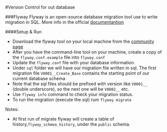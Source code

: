 #Version Control for out database

###Flyway
Flyway is an open-source database migration tool use to write migration in SQL.
More info in the official [documentantion](https://flywaydb.org/documentation/)

####Setup & Run
* Download the flyway tool on your local machine from the [community page](https://flywaydb.org/download/community)
* After you have the command-line tool on your machine, create a copy of the `flyway.conf.example` file into `flyway.conf`
* Update the `flyway.conf` file with your database information.
* Under `sql` folder we will have our migration file written in sql. The first migration file `V0001__Create_Base` contains the starting point of our current database schema
* Note that the sql files should be prefixed with version like `V0001__` (double underscore), so the next one will be `V0002__` etc.
* Use `flyway info` command to check your migration status.
* To run the migration (execute the sql) rum `flyway migrate`

Notes:
 * At first run of migrate flyway will create a table of history,`flyway_schmea_history`, under the `public` schema.
 
